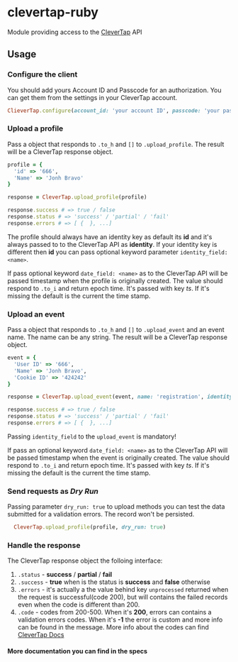 # clevertap-ruby
Module providing access to the [CleverTap](https://clevertap.com/) API

## Usage

### Configure the client

You should add yours Account ID and Passcode for an authorization. You can get them from the settings in your CleverTap account.
```ruby
ClieverTap.configure(account_id: 'your account ID', passcode: 'your passcode')
```
### Upload a profile
Pass a object that responds to `.to_h` and `[]` to `.upload_profile`.
The result will be a CleverTap response object.

```ruby
profile = {
  'id' => '666',
  'Name' => 'Jonh Bravo'
}

response = CleverTap.upload_profile(profile)

response.success # => true / false
response.status # => 'success' / 'partial' / 'fail'
response.errors # => [ {  }, ...]
```

The profile should always have an identity key as default its __id__ and
it's always passed to to the CleverTap API as __identity__.
If your identity key is different then __id__ you can pass optional keyword parameter `identity_field: <name>`.

If pass optional keyword `date_field: <name>` as to the CleverTap API will be passed
timestamp when the profile is originally created.
The value should respond to `.to_i` and return epoch time. It's passed with key *ts*.
If it's missing the default is the current the time stamp.

### Upload an event

Pass a object that responds to `.to_h` and `[]` to `.upload_event` and an event name.
The name can be any string.
The result will be a CleverTap response object.

```ruby
event = {
  'User ID' => '666',
  'Name' => 'Jonh Bravo',
  'Cookie ID' => '424242'
}

response = CleverTap.upload_event(event, name: 'registration', identity_field: 'User ID')

response.success # => true / false
response.status # => 'success' / 'partial' / 'fail'
response.errors # => [ {  }, ...]
```

Passing `identity_field` to the `upload_event` is mandatory!

If pass an optional keyword `date_field: <name>` as to the CleverTap API will be passed
timestamp when the event is originally created.
The value should respond to `.to_i` and return epoch time. It's passed with key *ts*.
If it's missing the default is the current the time stamp.

### Send requests as *Dry Run*
Passing parameter `dry_run: true` to upload methods you can test the data submitted for a validation errors.
The record won't be persisted.

```ruby
  CleverTap.upload_profile(profile, dry_run: true)
```

### Handle the response

The CleverTap response object the folloing interface:
  1. `.status` - __success__ / __partial__ / __fail__
  2. `.success` - __true__ when is the status is __success__ and __false__ otherwise
  3. `.errors` - it's actually a the value behind key `unprocessed` returned when the request is successful(code 200), but will contains the failed records even when the code is different than 200.
  4. `.code` - codes from 200-500. When it's __200__, errors can contains a validation
   errors codes. When it's __-1__ the error is custom and more info can be found in the message. More info about the codes can find [CleverTap Docs](https://support.clevertap.com/docs/api/working-with-user-profiles.html#uploading-user-profiles)



####  __More documentation you can find in the specs__
